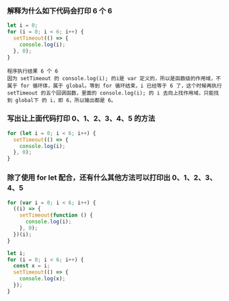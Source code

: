 ### 解释为什么如下代码会打印 6 个 6

```javascript
let i = 0;
for (i = 0; i < 6; i++) {
  setTimeout(() => {
    console.log(i);
  }, 0);
}
```

    程序执行结果 6 个 6
    因为 setTimeout 的 console.log(i); 的i是 var 定义的，所以是函数级的作用域，不属于 for 循环体，属于 global。等到 for 循环结束，i 已经等于 6 了，这个时候再执行 setTimeout 的五个回调函数，里面的 console.log(i); 的 i 去向上找作用域，只能找到 global下 的 i，即 6，所以输出都是 6。

### 写出让上面代码打印 0、1、2、3、4、5 的方法

```javascript
for (let i = 0; i < 6; i++) {
  setTimeout(() => {
    console.log(i);
  }, 0);
}
```

### 除了使用 for let 配合，还有什么其他方法可以打印出 0、1、2、3、4、5

```javascript
for (var i = 0; i < 6; i++) {
  ((i) => {
    setTimeout(function () {
      console.log(i);
    }, 0);
  })(i);
}

let i;
for (i = 0; i < 6; i++) {
  const x = i;
  setTimeout(() => {
    console.log(x);
  });
}
```
